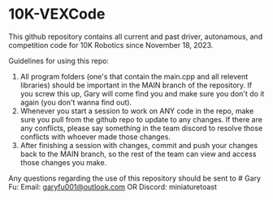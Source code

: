 # 10K-VEXCode
This github repository contains all current and past driver, autonamous, and competition code for 10K Robotics since November 18, 2023.

Guidelines for using this repo:
  1) All program folders (one's that contain the main.cpp and all relevent libraries) should be important in the MAIN branch of the repository. If you screw this up, Gary will come find you and make sure you don't do it again (you don't wanna find out).
  2) Whenever you start a session to work on ANY code in the repo, make sure you pull from the github repo to update to any changes. If there are any conflicts, please say something in the team discord to resolve those conflicts with whoever made those changes.
  3) After finishing a session with changes, commit and push your changes back to the MAIN branch, so the rest of the team can view and access those changes you make.

Any questions regarding the use of this repository should be sent to # Gary Fu:
Email: garyfu001@outlook.com
OR
Discord: miniaturetoast
